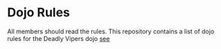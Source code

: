 Dojo Rules
==========

All members should read the rules. This repository contains a list of dojo rules for the Deadly Vipers dojo
[see](https://github.com/deadlyviper)

